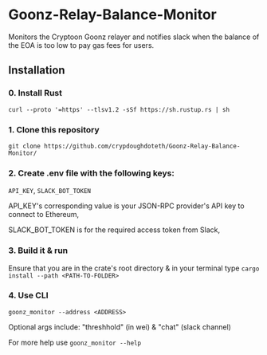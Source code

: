 # Goonz-Relay-Balance-Monitor
Monitors the Cryptoon Goonz relayer and notifies slack when the balance of the EOA is too low to pay gas fees for users.

## Installation 

### 0. Install Rust

  `curl --proto '=https' --tlsv1.2 -sSf https://sh.rustup.rs | sh`

### 1. Clone this repository 

  `git clone https://github.com/crypdoughdoteth/Goonz-Relay-Balance-Monitor/`

### 2. Create .env file with the following keys:

`API_KEY`, `SLACK_BOT_TOKEN`

API_KEY's corresponding value is your JSON-RPC provider's API key to connect to Ethereum,

SLACK_BOT_TOKEN is for the required access token from Slack,

### 3. Build it & run
Ensure that you are in the crate's root directory & in your terminal type `cargo install --path <PATH-TO-FOLDER>`

### 4. Use CLI

`goonz_monitor --address <ADDRESS>`

Optional args include: "threshhold" (in wei) & "chat" (slack channel) 

For more help use `goonz_monitor --help`

